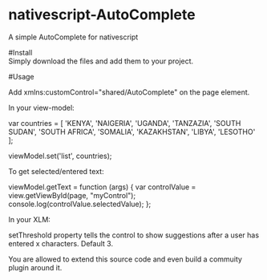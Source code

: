 # nativescript-AutoComplete
A simple AutoComplete for nativescript

<p>
            #Install<br />Simply download the files and add them to your project.</p>
<p>
            #Usage<br />
            <p>
Add xmlns:customControl="shared/AutoComplete" on the page element.
                        </p>
                        <p>
In your view-model:
            </p>
            <p>
var countries = [
            'KENYA',
            'NAIGERIA',
            'UGANDA',
            'TANZAZIA',
            'SOUTH SUDAN',
            'SOUTH AFRICA',
            'SOMALIA',
            'KAZAKHSTAN',
            'LIBYA',
            'LESOTHO'
        ];
            </p>
            <p>
 viewModel.set('list', countries);
            </p>
            <p>
 To get selected/entered text:
            </p>
            <p>
 viewModel.getText = function (args) {
        var controlValue = view.getViewById(page, "myControl");
        console.log(controlValue.selectedValue);
    };
 </p>
 <p>
 In your XLM:
            </p>
            <p>
 <customControl:AutoComplete data = '{{ list }}'  selectedValue ="{{ selectedValue }}" id="myControl" setThreshold="1" class="m-b-10"/>
            </p>
            <p>
 setThreshold property tells the control to show suggestions after a user has entered x characters. Default 3.
 
 You are allowed to extend this source code and even build a commuity plugin around it.
 </p>
